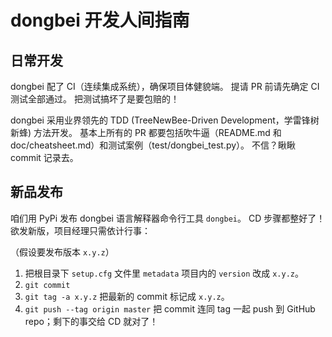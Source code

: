 # dongbei 开发人间指南

## 日常开发

dongbei 配了 CI（连续集成系统），确保项目体健貌端。
提请 PR 前请先确定 CI 测试全部通过。
把测试搞坏了是要包赔的！

dongbei 采用业界领先的 TDD (TreeNewBee-Driven Development，学雷锋树新蜂) 方法开发。
基本上所有的 PR 都要包括吹牛逼（README.md 和 doc/cheatsheet.md）和测试案例（test/dongbei_test.py）。
不信？瞅瞅 commit 记录去。

## 新品发布

咱们用 PyPi 发布 dongbei 语言解释器命令行工具 `dongbei`。
CD 步骤都整好了！
欲发新版，项目经理只需依计行事：

（假设要发布版本 `x.y.z`）

1. 把根目录下 `setup.cfg` 文件里 `metadata` 项目内的 `version` 改成 `x.y.z`。
2. `git commit`
3. `git tag -a x.y.z` 把最新的 commit 标记成 `x.y.z`。
4. `git push --tag origin master` 把 commit 连同 tag 一起 push 到 GitHub repo；剩下的事交给 CD 就对了！
